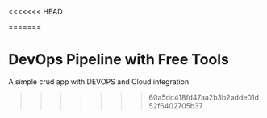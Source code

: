 <<<<<<< HEAD
 
=======
# DevOps Pipeline with Free Tools
A simple crud app with DEVOPS and Cloud integration.
>>>>>>> 60a5dc418fd47aa2b3b2adde01d52f6402705b37
